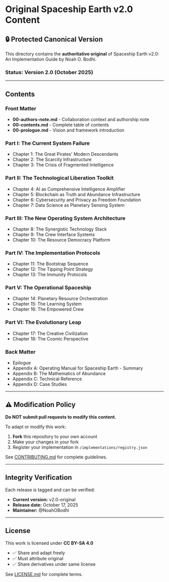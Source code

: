 # Original Spaceship Earth v2.0 Content

## 🔒 Protected Canonical Version

This directory contains the **authoritative original** of Spaceship Earth v2.0: An Implementation Guide by Noah O. Bodhi.

### Status: Version 2.0 (October 2025)

---

## Contents

### Front Matter
- **00-authors-note.md** - Collaboration context and authorship note
- **00-contents.md** - Complete table of contents
- **00-prologue.md** - Vision and framework introduction

### Part I: The Current System Failure
- Chapter 1: The Great Pirates' Modern Descendants
- Chapter 2: The Scarcity Infrastructure  
- Chapter 3: The Crisis of Fragmented Intelligence

### Part II: The Technological Liberation Toolkit
- Chapter 4: AI as Comprehensive Intelligence Amplifier
- Chapter 5: Blockchain as Truth and Abundance Infrastructure
- Chapter 6: Cybersecurity and Privacy as Freedom Foundation
- Chapter 7: Data Science as Planetary Sensing System

### Part III: The New Operating System Architecture
- Chapter 8: The Synergistic Technology Stack
- Chapter 9: The Crew Interface Systems
- Chapter 10: The Resource Democracy Platform

### Part IV: The Implementation Protocols
- Chapter 11: The Bootstrap Sequence
- Chapter 12: The Tipping Point Strategy
- Chapter 13: The Immunity Protocols

### Part V: The Operational Spaceship
- Chapter 14: Planetary Resource Orchestration
- Chapter 15: The Learning System
- Chapter 16: The Empowered Crew

### Part VI: The Evolutionary Leap
- Chapter 17: The Creative Civilization
- Chapter 18: The Cosmic Perspective

### Back Matter
- Epilogue
- Appendix A: Operating Manual for Spaceship Earth - Summary
- Appendix B: The Mathematics of Abundance
- Appendix C: Technical Reference
- Appendix D: Case Studies

---

## ⚠️ Modification Policy

**Do NOT submit pull requests to modify this content.**

To adapt or modify this work:
1. **Fork** this repository to your own account
2. Make your changes in your fork
3. Register your implementation in `/implementations/registry.json`

See [CONTRIBUTING.md](../CONTRIBUTING.md) for complete guidelines.

---

## Integrity Verification

Each release is tagged and can be verified:
- **Current version:** v2.0-original
- **Release date:** October 17, 2025
- **Maintainer:** @NoahOBodhi

---

## License

This work is licensed under **CC BY-SA 4.0**
- ✅ Share and adapt freely
- ✅ Must attribute original
- ✅ Share derivatives under same license

See [LICENSE.md](../LICENSE.md) for complete terms.